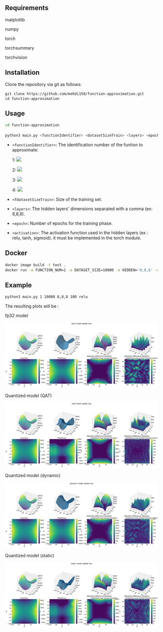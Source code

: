 Requirements 
------------

matplotlib

numpy

torch

torchsummary

torchvision

Installation
------------
Clone the repository via git as follows:
```
git clone https://github.com/mehdi150/function-approximation.git
cd function-approximation
```

Usage
-------------
```bash
cd function-approximation

python3 main.py <functionIdentifier> <datasetSizeTrain> <layers> <epoch> <activation>
```

* `<functionIdentifier>`: The identification number of the funtion to approximate:

    1: <img src="https://render.githubusercontent.com/render/math?math=x^2 - y^2">

    2: <img src="https://render.githubusercontent.com/render/math?math=x . y . exp(-x^2 - y^2)">

    3: <img src="https://render.githubusercontent.com/render/math?math=exp({-(x - 2)^2} \over {2 / 5})">

    4: <img src="https://render.githubusercontent.com/render/math?math=sin(x)">

* `<fdatasetSizeTrain>`: Size of the training set.

* `<layers>`: The hidden layers' dimensions separated with a comma (ex: 8,8,8).

* `<epoch>`: Number of epochs for the training phase.

* `<activation>`: The activation function used in the hidden layers (ex : relu, tanh, sigmoid). it must be implemented in the torch module.


Docker
-------------
```Bash
docker image build -t test .
docker run -e FUNCTION_NUM=1 -e DATASET_SIZE=10000 -e HIDDEN='8,8,8' -e EPOCHS=200 -e ACTIVATION='relu' test
```

Example
-------------

```Bash
python3 main.py 1 10000 8,8,8 100 relu 
```

The resulting plots will be :

fp32 model

![High Level](https://github.com/mehdi150/function-approximation/blob/main/fig/fp32_saddle.png)

Quantized model (QAT)

![High Level](https://github.com/mehdi150/function-approximation/blob/main/fig/int8_saddle.png)

Quantized model (dynamic)

![High Level](https://github.com/mehdi150/function-approximation/blob/main/fig/dynamic_saddle.png)

Quantized model (static)

![High Level](https://github.com/mehdi150/function-approximation/blob/main/fig/static_saddle.png)
